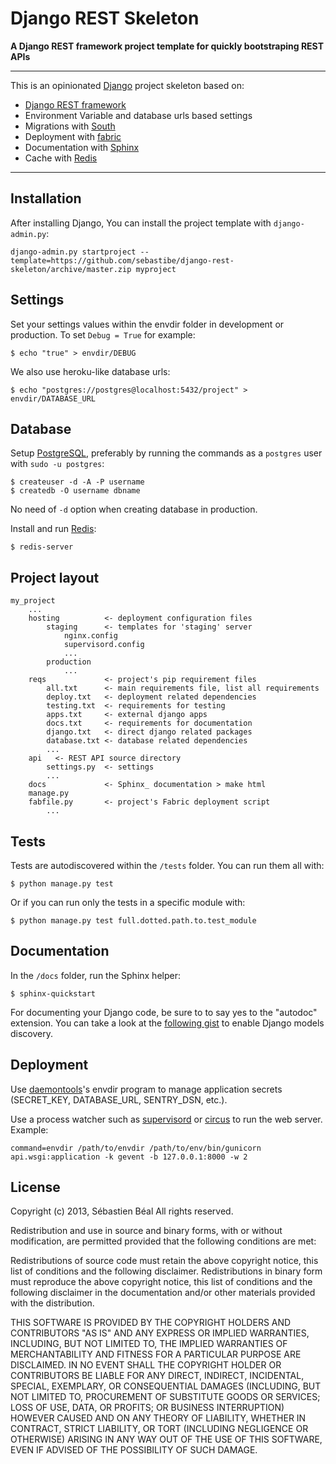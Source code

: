 Django REST Skeleton
====================

**A Django REST framework project template for quickly bootstraping REST APIs**

---

This is an opinionated [Django][django] project skeleton based on:

* [Django REST framework][django-rest-framework]
* Environment Variable and database urls based settings
* Migrations with [South][south]
* Deployment with [fabric][fabric]
* Documentation with [Sphinx][sphinx]
* Cache with [Redis][redis]

---

Installation
------------

After installing Django, You can install the project template with
`django-admin.py`:

    django-admin.py startproject --template=https://github.com/sebastibe/django-rest-skeleton/archive/master.zip myproject

Settings
--------

Set your settings values within the envdir folder in development or
production. To set `Debug = True` for example:

    $ echo "true" > envdir/DEBUG

We also use heroku-like database urls:

    $ echo "postgres://postgres@localhost:5432/project" > envdir/DATABASE_URL

Database
--------

Setup [PostgreSQL][postgresql], preferably by running the commands as a
`postgres` user with `sudo -u postgres`:

    $ createuser -d -A -P username
    $ createdb -O username dbname

No need of `-d` option when creating database in production.

Install and run [Redis][redis]:

    $ redis-server


Project layout
--------------

    my_project
        ...
        hosting          <- deployment configuration files
            staging      <- templates for 'staging' server
                nginx.config
                supervisord.config
                ...
            production
                ...
        reqs             <- project's pip requirement files
            all.txt      <- main requirements file, list all requirements
            deploy.txt   <- deployment related dependencies
            testing.txt  <- requirements for testing
            apps.txt     <- external django apps
            docs.txt     <- requirements for documentation
            django.txt   <- direct django related packages
            database.txt <- database related dependencies
            ...
        api   <- REST API source directory
            settings.py  <- settings
            ...
        docs             <- Sphinx_ documentation > make html
        manage.py
        fabfile.py       <- project's Fabric deployment script
            ...

Tests
-----

Tests are autodiscovered within the `/tests` folder. You can run them all with:

    $ python manage.py test

Or if you can run only the tests in a specific module with:

    $ python manage.py test full.dotted.path.to.test_module


Documentation
-------------

In the `/docs` folder, run the Sphinx helper:

    $ sphinx-quickstart

For documenting your Django code, be sure to to say yes to the "autodoc"
extension. You can take a look at the [following gist][sphinx-conf-gist]
to enable Django models discovery.

Deployment
----------

Use [daemontools]'s envdir program to manage application secrets
(SECRET_KEY, DATABASE_URL, SENTRY_DSN, etc.).

Use a process watcher such as [supervisord] or [circus] to run the web
server. Example:

    command=envdir /path/to/envdir /path/to/env/bin/gunicorn api.wsgi:application -k gevent -b 127.0.0.1:8000 -w 2


License
-------

Copyright (c) 2013, Sébastien Béal
All rights reserved.

Redistribution and use in source and binary forms, with or without
modification, are permitted provided that the following conditions are met:

Redistributions of source code must retain the above copyright notice, this
list of conditions and the following disclaimer.
Redistributions in binary form must reproduce the above copyright notice, this
list of conditions and the following disclaimer in the documentation and/or
other materials provided with the distribution.

THIS SOFTWARE IS PROVIDED BY THE COPYRIGHT HOLDERS AND CONTRIBUTORS "AS IS" AND
ANY EXPRESS OR IMPLIED WARRANTIES, INCLUDING, BUT NOT LIMITED TO, THE IMPLIED
WARRANTIES OF MERCHANTABILITY AND FITNESS FOR A PARTICULAR PURPOSE ARE
DISCLAIMED. IN NO EVENT SHALL THE COPYRIGHT HOLDER OR CONTRIBUTORS BE LIABLE
FOR ANY DIRECT, INDIRECT, INCIDENTAL, SPECIAL, EXEMPLARY, OR CONSEQUENTIAL
DAMAGES (INCLUDING, BUT NOT LIMITED TO, PROCUREMENT OF SUBSTITUTE GOODS OR
SERVICES; LOSS OF USE, DATA, OR PROFITS; OR BUSINESS INTERRUPTION) HOWEVER
CAUSED AND ON ANY THEORY OF LIABILITY, WHETHER IN CONTRACT, STRICT LIABILITY,
OR TORT (INCLUDING NEGLIGENCE OR OTHERWISE) ARISING IN ANY WAY OUT OF THE USE
OF THIS SOFTWARE, EVEN IF ADVISED OF THE POSSIBILITY OF SUCH DAMAGE.

[django]: https://www.djangoproject.com/
[django-rest-framework]: http://django-rest-framework.org/
[south]: http://south.aeracode.org/
[fabric]: http://fabfile.org/
[sphinx]: http://sphinx.pocoo.org/
[sphinx-conf-gist]: http://gist.github.com/sebastibe/4450508
[supervisord]: http://supervisord.org/
[markdown]: http://pypi.python.org/pypi/Markdown/
[postgresql]: http://www.postgresql.org/
[redis]: http://redis.io/
[daemontools]: http://cr.yp.to/daemontools.html
[circus]: http://circus.readthedocs.org/

